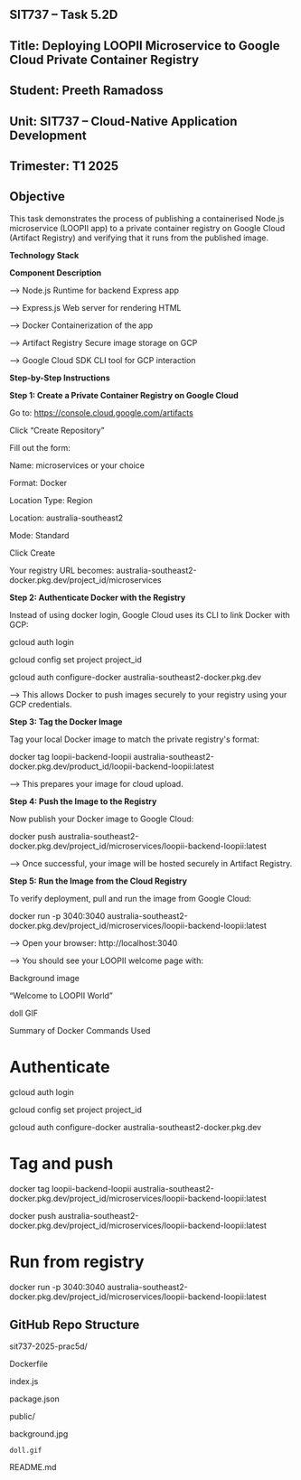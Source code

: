 ## SIT737 – Task 5.2D

## Title: Deploying LOOPII Microservice to Google Cloud Private Container Registry

## Student: Preeth Ramadoss

## Unit: SIT737 – Cloud-Native Application Development

## Trimester: T1 2025

## Objective

This task demonstrates the process of publishing a containerised Node.js microservice (LOOPII app) to a private container registry on Google Cloud (Artifact Registry) and verifying that it runs from the published image.

**Technology Stack**

**Component	Description**

--> Node.js	Runtime for backend Express app

--> Express.js	Web server for rendering HTML

--> Docker	Containerization of the app

--> Artifact Registry	Secure image storage on GCP

--> Google Cloud SDK	CLI tool for GCP interaction

**Step-by-Step Instructions**

**Step 1: Create a Private Container Registry on Google Cloud**

Go to: https://console.cloud.google.com/artifacts

Click “Create Repository”

Fill out the form:

Name: microservices or your choice

Format: Docker

Location Type: Region

Location: australia-southeast2

Mode: Standard

Click Create

Your registry URL becomes: australia-southeast2-docker.pkg.dev/project_id/microservices

**Step 2: Authenticate Docker with the Registry**

Instead of using docker login, Google Cloud uses its CLI to link Docker with GCP:

gcloud auth login

gcloud config set project project_id

gcloud auth configure-docker australia-southeast2-docker.pkg.dev

--> This allows Docker to push images securely to your registry using your GCP credentials.

**Step 3: Tag the Docker Image**

Tag your local Docker image to match the private registry's format:

docker tag loopii-backend-loopii australia-southeast2-docker.pkg.dev/product_id/loopii-backend-loopii:latest

--> This prepares your image for cloud upload.

**Step 4: Push the Image to the Registry**

Now publish your Docker image to Google Cloud:

docker push australia-southeast2-docker.pkg.dev/project_id/microservices/loopii-backend-loopii:latest

--> Once successful, your image will be hosted securely in Artifact Registry.

**Step 5: Run the Image from the Cloud Registry**

To verify deployment, pull and run the image from Google Cloud:

docker run -p 3040:3040 australia-southeast2-docker.pkg.dev/project_id/microservices/loopii-backend-loopii:latest

--> Open your browser: http://localhost:3040 

--> You should see your LOOPII welcome page with:

Background image

“Welcome to LOOPII World”

doll GIF

Summary of Docker Commands Used

# Authenticate

gcloud auth login

gcloud config set project project_id

gcloud auth configure-docker australia-southeast2-docker.pkg.dev

# Tag and push

docker tag loopii-backend-loopii australia-southeast2-docker.pkg.dev/project_id/microservices/loopii-backend-loopii:latest

docker push australia-southeast2-docker.pkg.dev/project_id/microservices/loopii-backend-loopii:latest

# Run from registry

docker run -p 3040:3040 australia-southeast2-docker.pkg.dev/project_id/microservices/loopii-backend-loopii:latest

## GitHub Repo Structure

sit737-2025-prac5d/
  
  Dockerfile
  
  index.js
  
  package.json
  
  public/
  
  background.jpg

    doll.gif 
  
  README.md
